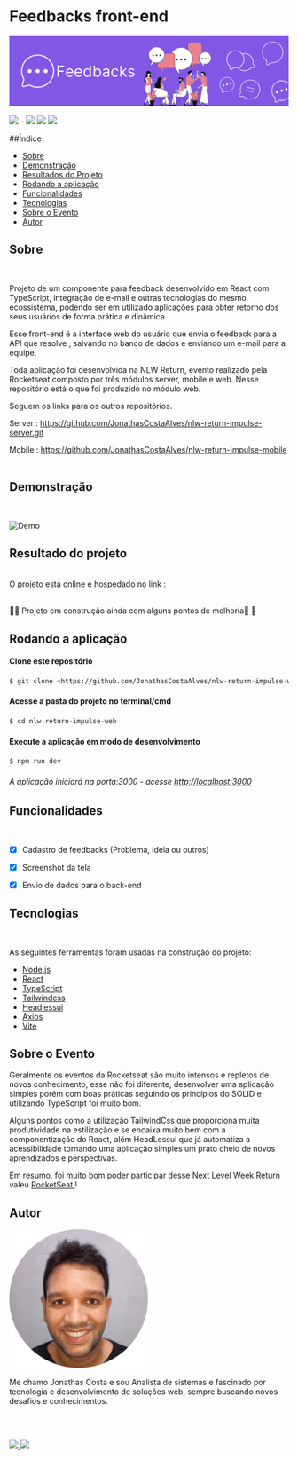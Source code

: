 #  Feedbacks front-end
![Demo](./screenshots/feedbacks.png)
 
 
<img src="https://img.shields.io/github/license/JonathasCostaAlves/nlw-return-impulse-web" />
-
<img src="https://img.shields.io/badge/Node.js-43853D?style=for-the-badge&logo=node.js&logoColor=white" />
<img src="https://img.shields.io/badge/React-20232A?style=for-the-badge&logo=react&logoColor=61DAFB" />
<img src="https://img.shields.io/badge/TypeScript-007ACC?style=for-the-badge&logo=typescript&logoColor=white" />
 
##Índice
 
* [Sobre](##Sobre)
* [Demonstração](##Demonstração)
* [Resultados do Projeto](##Resultado-do-projeto)
* [Rodando a aplicação](##Rodando-a-aplicação)
* [Funcionalidades](##Funcionalidades)
* [Tecnologias](##Tecnologias)
* [Sobre o Evento](##Sobre-o-Evento)
* [Autor](##Autor)
 
## Sobre  
</br>
 
 
Projeto de um componente para feedback desenvolvido em React com TypeScript, integração de e-mail e outras tecnologias do mesmo ecossistema, podendo ser em utilizado aplicações para obter retorno dos seus usuários de forma prática e dinâmica.

Esse front-end é a interface  web do usuário que envia o  feedback para a API que resolve , salvando no banco de dados  e enviando um e-mail para a equipe. 
 
Toda aplicação foi desenvolvida na NLW Return, evento realizado pela Rocketseat composto por três módulos server, mobile e web. Nesse repositório está o que foi produzido no módulo web.
 
Seguem os links para os outros repositórios.
 
Server : <https://github.com/JonathasCostaAlves/nlw-return-impulse-server.git>
 
Mobile : https://github.com/JonathasCostaAlves/nlw-return-impulse-mobile
</br></br>
 
 
 
 
## Demonstração
</br>
 
 
![Demo](./screenshots/feedbacks_screenshot.gif)
 
 
 
 
 
 
## Resultado do projeto
</br>
O projeto está online e hospedado no link : <https://nlw-return-impulse-web-five-lyart.vercel.app/></br></br>
 
 
:construction::rocket: Projeto em construção ainda com alguns pontos de melhoria:rocket: :construction:
 
 
## Rodando a aplicação
 
 
#### Clone este repositório
```bash
$ git clone <https://github.com/JonathasCostaAlves/nlw-return-impulse-web.git>
```
#### Acesse a pasta do projeto no terminal/cmd
```bash
$ cd nlw-return-impulse-web
```
#### Execute a aplicação em modo de desenvolvimento
```bash
$ npm run dev
```
###### A aplicação iniciará na porta:3000 - acesse <http://localhost:3000>
 
 
 
## Funcionalidades
</br>
 
- [x] Cadastro de feedbacks (Problema, ideia ou outros)
 
- [x] Screenshot da tela
 
- [x] Envio de dados para o back-end
 
 
## Tecnologias
</br>
 
As seguintes ferramentas foram usadas na construção do projeto:
 
- [Node.js](https://nodejs.org/en/)
- [React](https://pt-br.reactjs.org/)
- [TypeScript](https://www.typescriptlang.org/)
- [Tailwindcss](https://tailwindcss.com/)
- [Headlessui](https://headlessui.dev/)
- [Axios](https://axios-http.com/ptbr/docs/intro)
- [Vite](https://vitejs.dev/)
 
 
## Sobre o Evento
 
Geralmente os eventos da Rocketseat são muito intensos e repletos de novos conhecimento, esse não foi diferente, desenvolver uma aplicação simples porém com boas práticas seguindo os princípios do SOLID  e utilizando TypeScript foi muito bom.
 
Alguns pontos como a utilização TailwindCss que proporciona muita produtividade na estilização e se encaixa muito bem com a componentização do React, além  HeadLessui que já automatiza a acessibilidade tornando uma aplicação simples um prato cheio de novos aprendizados e perspectivas.
 
Em resumo, foi muito bom poder participar desse Next Level Week Return valeu <a href=""> RocketSeat </a>!
 
## Autor 
    


 <img src="./screenshots/img-jonathas.png" alt="img-jonathas" width="250"></img>
 

   Me chamo Jonathas Costa e sou Analista de sistemas e fascinado por tecnologia e desenvolvimento de soluções web, sempre buscando novos desafios e conhecimentos.

</br></br>
 
<a href="https://www.instagram.com/jonathascostadev/" traget="_blank">
    <img src="https://img.shields.io/badge/Instagram-E4405F?style=for-the-badge&logo=instagram&logoColor=white
    ">
</a>
<a href="https://www.linkedin.com/in/jonathas-costa-86210a21a/" traget="_blank">
    <img src="https://img.shields.io/badge/LinkedIn-0077B5?style=for-the-badge&logo=linkedin&logoColor=white
    ">
</a>

